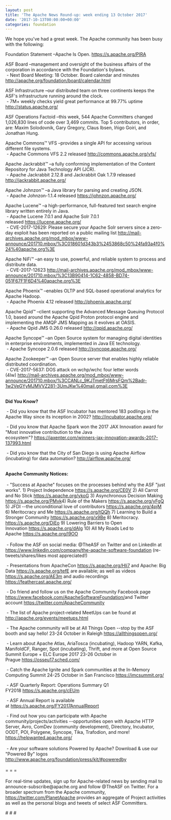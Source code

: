 ```yaml
---
layout: post
title: 'The Apache News Round-up: week ending 13 October 2017'
date: '2017-10-13T00:00:00+00:00'
categories: foundation
---
```

<div>We hope you've had a great week. The Apache community has been busy with the following:</div> 
  <p>Foundation Statement –Apache Is Open. <a href="https://s.apache.org/PIRA">https://s.apache.org/PIRA</a> </p> 
  <p>ASF Board –management and oversight of the business affairs of the corporation in accordance with the Foundation's bylaws.<br />&nbsp;- Next Board Meeting: 18 October. Board calendar and minutes <a href="http://apache.org/foundation/board/calendar.html">http://apache.org/foundation/board/calendar.html</a></p> 
  <p>ASF Infrastructure –our distributed team on three continents keeps the ASF's infrastructure running around the clock.<br />&nbsp;- 7M+ weekly checks yield great performance at 99.77% uptime <a href="http://status.apache.org/">http://status.apache.org/</a></p> 
  <p>ASF Operations Factoid&nbsp;–this week, 544 Apache Committers changed 1,026,830 lines of code over 3,469 commits. Top 5 contributors, in order, are: Maxim Solodovnik, Gary Gregory, Claus Ibsen, Iñigo Goiri, and Jonathan Hung.</p> 
  <p>Apache Commons™ VFS –provides a single API for accessing various different file systems.<br />&nbsp;- Apache Commons VFS 2.2 released&nbsp;<a href="http://commons.apache.org/vfs/">http://commons.apache.org/vfs/</a></p> 
  <p>Apache Jackrabbit™ –a fully conforming implementation of the Content Repository for Java Technology API (JCR).<br />&nbsp;- Apache Jackrabbit 2.12.8 and Jackrabbit Oak 1.7.9 released <a href="http://jackrabbit.apache.org/">http://jackrabbit.apache.org/</a></p> 
  <p>Apache Johnzon™ –a Java library for parsing and creating JSON.<br />&nbsp;- Apache Johnzon-1.1.4 released&nbsp;<a href="https://johnzon.apache.org/">https://johnzon.apache.org/</a></p> 
  <p>Apache Lucene™ –a high-performance, full-featured text search engine library written entirely in Java.<br />&nbsp;- Apache Lucene 7.0.1 and Apache Solr 7.0.1 released&nbsp;<a href="https://lucene.apache.org/">https://lucene.apache.org/</a><br />&nbsp;-&nbsp;CVE-2017-12629: Please secure your Apache Solr servers since a zero-day exploit has been reported on a public mailing list&nbsp;<a href="http://mail-archives.apache.org/mod_mbox/www-announce/201710.mbox/%3C018601d343b3%2453868c50%24fa93a4f0%24%40apache.org%3E">http://mail-archives.apache.org/mod_mbox/www-announce/201710.mbox/%3C018601d343b3%2453868c50%24fa93a4f0%24%40apache.org%3E</a></p>
  Apache NiFi™ –an easy to use, powerful, and reliable system to process and distribute data.<br />&nbsp;- CVE-2017-12623&nbsp;<a href="http://mail-archives.apache.org/mod_mbox/www-announce/201710.mbox/%3C13B90414-1C62-4858-BD74-051F67F1F6D4%40apache.org%3E">http://mail-archives.apache.org/mod_mbox/www-announce/201710.mbox/%3C13B90414-1C62-4858-BD74-051F67F1F6D4%40apache.org%3E</a> 
  <p>Apache Phoenix™ –enables OLTP and SQL-based operational analytics for Apache Hadoop.<br />&nbsp;- Apache Phoenix 4.12 released&nbsp;<a href="http://phoenix.apache.org/">http://phoenix.apache.org/</a></p> 
  <p>Apache Qpid™ –client supporting the Advanced Message Queuing Protocol 1.0, based around the Apache Qpid Proton protocol engine and implementing the AMQP JMS Mapping as it evolves at OASIS.<br />&nbsp;- Apache Qpid JMS 0.26.0 released&nbsp;<a href="http://qpid.apache.org/">http://qpid.apache.org/</a></p> 
  <p>Apache Syncope™ –an Open Source system for managing digital identities in enterprise environments, implemented in Java EE technology.<br />&nbsp;- Apache Syncope 2.0.6 released&nbsp;<a href="http://syncope.apache.org/">http://syncope.apache.org/</a></p> 
  <p>Apache Zookeeper™ –an Open Source server that enables highly reliable distributed coordination.<br />&nbsp;- CVE-2017-5637: DOS attack on wchp/wchc four letter words (4lw)&nbsp;<a href="http://mail-archives.apache.org/mod_mbox/www-announce/201710.mbox/%3CCANLc_9KJTmetFt6MrsFQm%2Badr-1w2VeGYyMJMVVZ281-3UmJKw%40mail.gmail.com%3E">http://mail-archives.apache.org/mod_mbox/www-announce/201710.mbox/%3CCANLc_9KJTmetFt6MrsFQm%2Badr-1w2VeGYyMJMVVZ281-3UmJKw%40mail.gmail.com%3E</a></p> 
  <p><strong></strong></p> 
  <p><strong><br />Did You Know?</strong></p> 
  <div> 
    <p>&nbsp;- Did you know that the ASF Incubator has mentored 183 podlings in the Apache Way since its inception in 2002?&nbsp;<a href="http://incubator.apache.org/">http://incubator.apache.org/</a></p> 
    <p><a href="https://projects.apache.org/committees.html?date"></a>&nbsp;- Did you know that Apache Spark won the 2017 JAX Innovation award for &quot;Most innovative contribution to the Java ecosystem&quot;?&nbsp;<a href="https://jaxenter.com/winners-jax-innovation-awards-2017-137993.html">https://jaxenter.com/winners-jax-innovation-awards-2017-137993.html</a></p> 
    <p><a href="https://jaxenter.com/jax-magazine"></a>&nbsp;- Did you know that the City of San Diego is using Apache Airflow (incubating) for data automation?&nbsp;<a href="http://airflow.apache.org/">http://airflow.apache.org/</a></p> 
  </div> 
  <div><strong><br />Apache Community Notices:</strong></div> 
  <div><br /></div> 
  <div>&nbsp;- &quot;Success at Apache&quot; focuses on the processes behind why the ASF &quot;just works&quot;. 1) Project Independence <a href="https://s.apache.org/CE0V">https://s.apache.org/CE0V</a> 2) All Carrot and No Stick <a href="https://s.apache.org/ykoG">https://s.apache.org/ykoG</a> 3) Asynchronous Decision Making <a href="https://s.apache.org/PMvk%20">https://s.apache.org/PMvk</a>4) Rule of the Makers <a href="https://s.apache.org/yFgQ">https://s.apache.org/yFgQ</a> 5) JFDI --the unconditional love of contributors <a href="https://s.apache.org/4pjM">https://s.apache.org/4pjM</a> 6) Meritocracy and Me <a href="https://s.apache.org/tQQh">https://s.apache.org/tQQh</a> 7) Learning to Build a Stronger Community <a href="https://s.apache.org/x9Be">https://s.apache.org/x9Be</a>&nbsp;8) Meritocracy. <a href="https://s.apache.org/DiEo">https://s.apache.org/DiEo</a>&nbsp;9) Lowering Barriers to Open Innovation&nbsp;<a href="https://s.apache.org/dAlg">https://s.apache.org/dAlg</a>&nbsp;10) All My Roads Led to Apache&nbsp;<a href="https://s.apache.org/l9OO">https://s.apache.org/l9OO</a></div> 
  <div><br /></div> 
  <div>&nbsp;- Follow the ASF on social media: @TheASF on Twitter and on LinkedIn at <a href="https://www.linkedin.com/company/the-apache-software-foundation">https://www.linkedin.com/company/the-apache-software-foundation</a> (re-tweets/shares/likes most appreciated!)</div> 
  <div> 
    <p>&nbsp;- Presentations from ApacheCon <a href="https://s.apache.org/Hli7">https://s.apache.org/Hli7</a> and Apache: Big Data <a href="https://s.apache.org/tefE">https://s.apache.org/tefE</a> are available; as well as videos <a href="https://s.apache.org/AE3m">https://s.apache.org/AE3m</a> and audio recordings <a href="https://feathercast.apache.org/">https://feathercast.apache.org/</a></p> 
    <p>&nbsp;- Do friend and follow us on the Apache Community Facebook page <a href="https://www.facebook.com/ApacheSoftwareFoundation/">https://www.facebook.com/ApacheSoftwareFoundation/</a>and Twitter account <a href="https://twitter.com/ApacheCommunity">https://twitter.com/ApacheCommunity</a><a href="https://feathercast.apache.org/"></a></p> 
  </div> 
  <div> 
    <p>&nbsp;- The list of Apache project-related MeetUps can be found at <a href="https://twitter.com/ApacheCommunity">http://apache.org/events/meetups.html</a></p> 
  </div> 
  <div> 
    <p>&nbsp;- The Apache community will be at All Things Open --stop by the ASF booth and say hello! 23-24 October in Raleigh&nbsp;<a href="https://allthingsopen.org/">https://allthingsopen.org/</a></p> 
  </div> 
  <div> 
    <p>&nbsp;- Learn about Apache Atlas, AriaTosca (incubating), Hadoop YARN, Kafka, ManifoldCF, Ranger, Spot (incubating), Thrift, and more at Open Source Summit Europe + ELC Europe 2017 23-26 October in Prague&nbsp;<a href="https://osseu17.sched.com/">https://osseu17.sched.com/</a></p> 
    <p>&nbsp;- Catch the Apache Ignite and Spark communities at the In-Memory Computing Summit 24-25 October in San Francisco <a href="https://imcsummit.org/">https://imcsummit.org/</a></p> 
    <p>&nbsp;- ASF Quarterly Report: Operations Summary Q1 FY2018&nbsp;<a href="https://s.apache.org/cEUm">https://s.apache.org/cEUm</a></p> 
    <p>&nbsp;- ASF Annual Report is available at&nbsp;<a href="https://s.apache.org/FY2017AnnualReport">https://s.apache.org/FY2017AnnualReport</a></p> 
  </div> 
  <div>&nbsp;- Find out how you can participate with Apache community/projects/activities --opportunities open with Apache HTTP Server, Avro, ComDev (community development), Directory, Incubator, OODT, POI, Polygene, Syncope, Tika, Trafodion, and more! <a href="https://helpwanted.apache.org/">https://helpwanted.apache.org/</a></div> 
  <div><br /></div> 
  <div>&nbsp;- Are your software solutions Powered by Apache? Download &amp; use our &quot;Powered By&quot; logos <a href="http://www.apache.org/foundation/press/kit/#poweredby">http://www.apache.org/foundation/press/kit/#poweredby</a></div> 
  <div><br /></div> 
  <div>= = =</div> 
  <div><br /></div> 
  <div>For real-time updates, sign up for Apache-related news by sending mail to announce-subscribe@apache.org and follow @TheASF on Twitter. For a broader spectrum from the Apache community, <a href="https://twitter.com/PlanetApache">https://twitter.com/PlanetApache</a> provides an aggregate of Project activities as well as the personal blogs and tweets of select ASF Committers.</div> 
  <p># # #</p>
